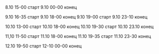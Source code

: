 8.10 15-00 старт
9.10 00-00 конец

9.10 16-35 старт
9.10 18-00 конец
9.10 19-00 старт
9.10 23-10 конец

10.10 13-00 старт
10.10 18-00 конец
10.10 19-30 старт
10.10 23.10 конец

11,10 11-50 старт
11.10 18-00 конец
11.10 19-35 старт
11.10 23-30 конец

12.10 19-50 старт
12-10 00-00 конец